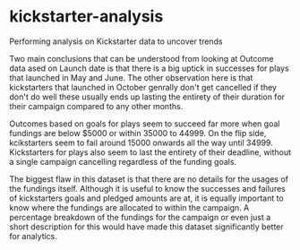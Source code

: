 # kickstarter-analysis
Performing analysis on Kickstarter data to uncover trends

Two main conclusions that can be understood from looking at Outcome data ased on Launch date is that there is a big uptick in successes for plays that launched in May and June. The other observation here is that kickstarters that launched in October genrally don't get cancelled if they don't do well these usually ends up lasting the entirety of their duration for their campaign compared to any other months.

Outcomes based on goals for plays seem to succeed far more when goal fundings are below $5000 or within 35000 to 44999. On the flip side, kcikstarters seem to fail around 15000 onwards all the way until 34999. Kickstarters for plays also seem to last the entirety of their deadline, without a single campaign cancelling regardless of the funding goals.

The biggest flaw in this dataset is that there are no details for the usages of the fundings itself. Although it is useful to know the successes and failures of kickstarters goals and pledged amounts are at, it is equally important to know where the fundings are allocated to within the campaign. A percentage breakdown of the fundings for the campaign or even just a short description for this would have made this dataset significantly better for analytics.

